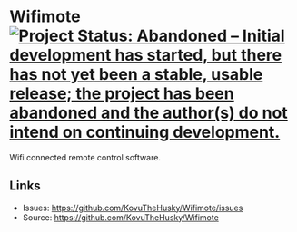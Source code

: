 # Wifimote [![Project Status: Abandoned – Initial development has started, but there has not yet been a stable, usable release; the project has been abandoned and the author(s) do not intend on continuing development.](https://www.repostatus.org/badges/latest/abandoned.svg)](https://www.repostatus.org/#abandoned)

Wifi connected remote control software.

## Links

* Issues: <https://github.com/KovuTheHusky/Wifimote/issues>
* Source: <https://github.com/KovuTheHusky/Wifimote>
